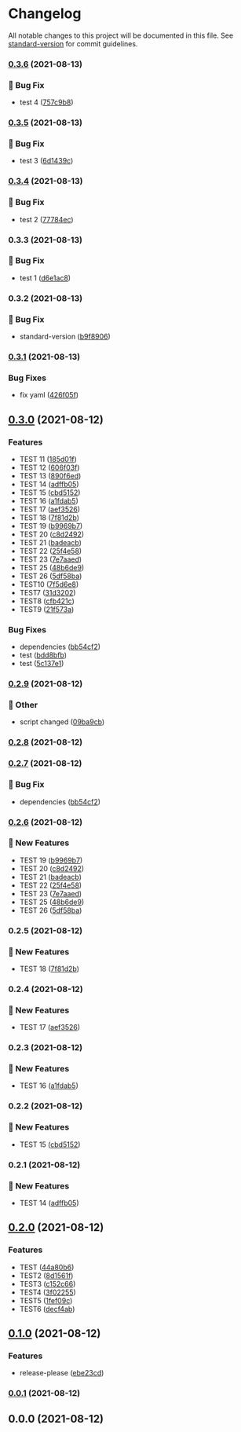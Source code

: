 # Changelog

All notable changes to this project will be documented in this file. See [standard-version](https://github.com/conventional-changelog/standard-version) for commit guidelines.

### [0.3.6](https://github.com/yangtopia/angular-cypress/compare/v0.3.5...v0.3.6) (2021-08-13)


### :bug: Bug Fix

* test 4 ([757c9b8](https://github.com/yangtopia/angular-cypress/commit/757c9b8d501b3613c654893ed27118d45c40f996))

### [0.3.5](https://github.com/yangtopia/angular-cypress/compare/v0.3.4...v0.3.5) (2021-08-13)


### :bug: Bug Fix

* test 3 ([6d1439c](https://github.com/yangtopia/angular-cypress/commit/6d1439c39c4ff93185a5d42158fa04f1549d5355))

### [0.3.4](https://github.com/yangtopia/angular-cypress/compare/v0.3.3...v0.3.4) (2021-08-13)


### :bug: Bug Fix

* test 2 ([77784ec](https://github.com/yangtopia/angular-cypress/commit/77784ece2c13e8b15da62da2046ca27a873c1b1c))

### 0.3.3 (2021-08-13)


### :bug: Bug Fix

* test 1 ([d6e1ac8](https://github.com/yangtopia/angular-cypress/commit/d6e1ac812f57302caf7249fe0ed01eb744b77f4d))

### 0.3.2 (2021-08-13)


### :bug: Bug Fix

* standard-version ([b9f8906](https://github.com/yangtopia/angular-cypress/commit/b9f89069ddc9133a8fe7a7c7c0c6e217b29c111e))

### [0.3.1](https://www.github.com/yangtopia/angular-cypress/compare/v0.3.0...v0.3.1) (2021-08-13)


### Bug Fixes

* fix yaml ([426f05f](https://www.github.com/yangtopia/angular-cypress/commit/426f05f5d8bd0239247f83270ca7f070f4730076))

## [0.3.0](https://www.github.com/yangtopia/angular-cypress/compare/v0.2.0...v0.3.0) (2021-08-12)


### Features

* TEST 11 ([185d01f](https://www.github.com/yangtopia/angular-cypress/commit/185d01f79dcfea5c16bb7956fb94fa09ff3443f7))
* TEST 12 ([606f03f](https://www.github.com/yangtopia/angular-cypress/commit/606f03f1e243929b9bf037c3163444d4c41439d2))
* TEST 13 ([890f6ed](https://www.github.com/yangtopia/angular-cypress/commit/890f6ed7dd1731906cf89d595b134e0f59acc6e7))
* TEST 14 ([adffb05](https://www.github.com/yangtopia/angular-cypress/commit/adffb05da0e4bf66a73f72031d76d67551ce3203))
* TEST 15 ([cbd5152](https://www.github.com/yangtopia/angular-cypress/commit/cbd5152f74015114558b6ea735ab794378042ccc))
* TEST 16 ([a1fdab5](https://www.github.com/yangtopia/angular-cypress/commit/a1fdab58f7ab282e6154f65b8898c505b9e6b776))
* TEST 17 ([aef3526](https://www.github.com/yangtopia/angular-cypress/commit/aef352612f4fb2ba553e8298f826aae6f305650c))
* TEST 18 ([7f81d2b](https://www.github.com/yangtopia/angular-cypress/commit/7f81d2b45d32e2aae3704b4fd19b3ae650b271da))
* TEST 19 ([b9969b7](https://www.github.com/yangtopia/angular-cypress/commit/b9969b7772d648c0486b203ef2872f60e3bc7333))
* TEST 20 ([c8d2492](https://www.github.com/yangtopia/angular-cypress/commit/c8d2492423a30b4cffef4456a0b62f01a00c8e21))
* TEST 21 ([badeacb](https://www.github.com/yangtopia/angular-cypress/commit/badeacbc5347f375ed15e0b691008046777415d6))
* TEST 22 ([25f4e58](https://www.github.com/yangtopia/angular-cypress/commit/25f4e5835e15334d5103c9d70ac32c1d9681e46d))
* TEST 23 ([7e7aaed](https://www.github.com/yangtopia/angular-cypress/commit/7e7aaed213a981c4819c32a92768ca78f7f9ac11))
* TEST 25 ([48b6de9](https://www.github.com/yangtopia/angular-cypress/commit/48b6de9634c91ef3b5a524738d85f8aa10026e2f))
* TEST 26 ([5df58ba](https://www.github.com/yangtopia/angular-cypress/commit/5df58ba767bf671a83ac9dc06816c10d0990ea8e))
* TEST10 ([7f5d6e8](https://www.github.com/yangtopia/angular-cypress/commit/7f5d6e8ba1d982d964757c16b29dd84ff9e94dee))
* TEST7 ([31d3202](https://www.github.com/yangtopia/angular-cypress/commit/31d32027f80a5aa2802afc202889fbb01b539cc2))
* TEST8 ([cfb421c](https://www.github.com/yangtopia/angular-cypress/commit/cfb421ccd392132db1ab9594dcb7114e6414f80c))
* TEST9 ([21f573a](https://www.github.com/yangtopia/angular-cypress/commit/21f573afa1e458d3a1fb003eaed04758974c70c2))


### Bug Fixes

* dependencies ([bb54cf2](https://www.github.com/yangtopia/angular-cypress/commit/bb54cf2bca90a87b5a4cde61deebb2d8f0a612fb))
* test ([bdd8bfb](https://www.github.com/yangtopia/angular-cypress/commit/bdd8bfb0f1c99cddcaa052449c197881ad83e138))
* test ([5c137e1](https://www.github.com/yangtopia/angular-cypress/commit/5c137e1488a18879e4376c857c3f9d4416fcb1ec))

### [0.2.9](https://github.com/yangtopia/angular-cypress/compare/v0.2.8...v0.2.9) (2021-08-12)


### :mega: Other

* script changed ([09ba9cb](https://github.com/yangtopia/angular-cypress/commit/09ba9cbae71095a479fe35d891d9e794a116d675))

### [0.2.8](https://github.com/yangtopia/angular-cypress/compare/v0.2.7...v0.2.8) (2021-08-12)

### [0.2.7](https://github.com/yangtopia/angular-cypress/compare/v0.2.6...v0.2.7) (2021-08-12)


### :bug: Bug Fix

* dependencies ([bb54cf2](https://github.com/yangtopia/angular-cypress/commit/bb54cf2bca90a87b5a4cde61deebb2d8f0a612fb))

### [0.2.6](https://github.com/yangtopia/angular-cypress/compare/v0.2.5...v0.2.6) (2021-08-12)


### :rocket: New Features

* TEST 19 ([b9969b7](https://github.com/yangtopia/angular-cypress/commit/b9969b7772d648c0486b203ef2872f60e3bc7333))
* TEST 20 ([c8d2492](https://github.com/yangtopia/angular-cypress/commit/c8d2492423a30b4cffef4456a0b62f01a00c8e21))
* TEST 21 ([badeacb](https://github.com/yangtopia/angular-cypress/commit/badeacbc5347f375ed15e0b691008046777415d6))
* TEST 22 ([25f4e58](https://github.com/yangtopia/angular-cypress/commit/25f4e5835e15334d5103c9d70ac32c1d9681e46d))
* TEST 23 ([7e7aaed](https://github.com/yangtopia/angular-cypress/commit/7e7aaed213a981c4819c32a92768ca78f7f9ac11))
* TEST 25 ([48b6de9](https://github.com/yangtopia/angular-cypress/commit/48b6de9634c91ef3b5a524738d85f8aa10026e2f))
* TEST 26 ([5df58ba](https://github.com/yangtopia/angular-cypress/commit/5df58ba767bf671a83ac9dc06816c10d0990ea8e))

### 0.2.5 (2021-08-12)


### :rocket: New Features

* TEST 18 ([7f81d2b](https://github.com/yangtopia/angular-cypress/commit/7f81d2b45d32e2aae3704b4fd19b3ae650b271da))

### 0.2.4 (2021-08-12)


### :rocket: New Features

* TEST 17 ([aef3526](https://github.com/yangtopia/angular-cypress/commit/aef352612f4fb2ba553e8298f826aae6f305650c))

### 0.2.3 (2021-08-12)


### :rocket: New Features

* TEST 16 ([a1fdab5](https://github.com/yangtopia/angular-cypress/commit/a1fdab58f7ab282e6154f65b8898c505b9e6b776))

### 0.2.2 (2021-08-12)


### :rocket: New Features

* TEST 15 ([cbd5152](https://github.com/yangtopia/angular-cypress/commit/cbd5152f74015114558b6ea735ab794378042ccc))

### 0.2.1 (2021-08-12)


### :rocket: New Features

* TEST 14 ([adffb05](https://github.com/yangtopia/angular-cypress/commit/adffb05da0e4bf66a73f72031d76d67551ce3203))

## [0.2.0](https://www.github.com/yangtopia/angular-cypress/compare/v0.1.0...v0.2.0) (2021-08-12)


### Features

* TEST ([44a80b6](https://www.github.com/yangtopia/angular-cypress/commit/44a80b6b6560b66be7cb60e596183f8f02035f0b))
* TEST2 ([8d1561f](https://www.github.com/yangtopia/angular-cypress/commit/8d1561fbe7ddace393d15be3fd8cb47216f8dfdc))
* TEST3 ([c152c66](https://www.github.com/yangtopia/angular-cypress/commit/c152c66c0a9dd7c93fe1625643a6a8a52215348e))
* TEST4 ([3f02255](https://www.github.com/yangtopia/angular-cypress/commit/3f022555784815c10d0693deb678f83f867e8253))
* TEST5 ([1fef09c](https://www.github.com/yangtopia/angular-cypress/commit/1fef09cb5c2778936ed3b9cd2360452b9ef141db))
* TEST6 ([decf4ab](https://www.github.com/yangtopia/angular-cypress/commit/decf4abad04090a08df249905a58f4da36380ed0))

## [0.1.0](https://www.github.com/yangtopia/angular-cypress/compare/v0.0.1...v0.1.0) (2021-08-12)


### Features

* release-please ([ebe23cd](https://www.github.com/yangtopia/angular-cypress/commit/ebe23cdc2e4ef0ef01bd8865b49607c0dd2468f7))

### [0.0.1](https://github.com/yangtopia/angular-cypress/compare/v0.0.0...v0.0.1) (2021-08-12)

## 0.0.0 (2021-08-12)
